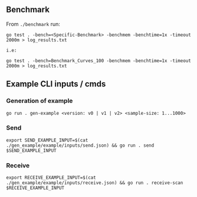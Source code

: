 ## Benchmark

From `./benchmark` run:

```
go test . -bench=<Specific-Benchmark> -benchmem -benchtime=1x -timeout 2000m > log_results.txt

i.e:

go test . -bench=Benchmark_Curves_100 -benchmem -benchtime=1x -timeout 2000m > log_results.txt
```

## Example CLI inputs / cmds

### Generation of example

```
go run . gen-example <version: v0 | v1 | v2> <sample-size: 1...1000>
```

### Send

```
export SEND_EXAMPLE_INPUT=$(cat ./gen_example/example/inputs/send.json) && go run . send $SEND_EXAMPLE_INPUT
```

### Receive

```
export RECEIVE_EXAMPLE_INPUT=$(cat ./gen_example/example/inputs/receive.json) && go run . receive-scan $RECEIVE_EXAMPLE_INPUT
```
